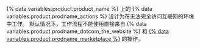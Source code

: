 {% data variables.product.product_name %} 上的 {% data variables.product.prodname_actions %} 设计为在无法完全访问互联网的环境中工作。 默认情况下，工作流程不能使用直接来自 {% data variables.product.prodname_dotcom_the_website %} 和 [{% data variables.product.prodname_marketplace %}](https://github.com/marketplace?type=actions) 的操作。
